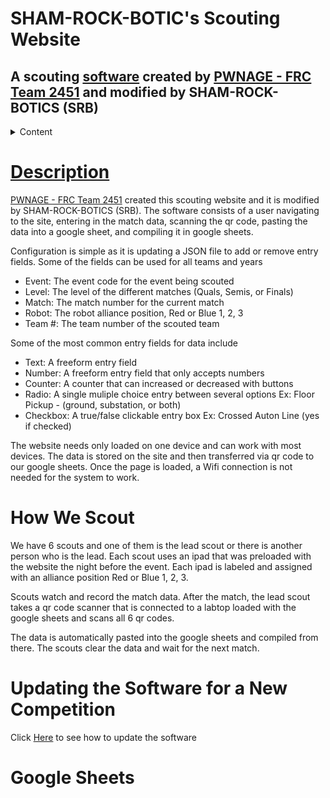 # SHAM-ROCK-BOTIC's Scouting Website
## A scouting [software](https://github.com/PWNAGERobotics/ScoutingPASS/tree/main) created by [PWNAGE - FRC Team 2451](https://pwnagerobotics.org) and modified by SHAM-ROCK-BOTICS (SRB)
<details>
  <summary>Content</summary>
  <ol>
    <li><a href="#description">Description</a></li>
    <li><a href="#scouting">How We Scout</a></li>
    <li><a href="#updating">How To Update</a></li>
    <li><a href="#googlesheets">Using Google Sheets</li>
  </ol>
</details>

<div id="description"></div>

# Description
[PWNAGE - FRC Team 2451](https://pwnagerobotics.org) created this scouting website and it is modified by SHAM-ROCK-BOTICS (SRB). The software consists of a user navigating to the site, entering in the match data, scanning the qr code, pasting the data into a google sheet, and compiling it in google sheets. 

Configuration is simple as it is updating a JSON file to add or remove entry fields. Some of the fields can be used for all teams and years

* Event: The event code for the event being scouted
* Level: The level of the different matches (Quals, Semis, or Finals)
* Match: The match number for the current match
* Robot: The robot alliance position, Red or Blue 1, 2, 3
* Team #: The team number of the scouted team

Some of the most common entry fields for data include
* Text: A freeform entry field
* Number: A freeform entry field that only accepts numbers
* Counter: A counter that can increased or decreased with buttons
* Radio: A single muliple choice entry between several options Ex: Floor Pickup - (ground, substation, or both)
* Checkbox: A true/false clickable entry box Ex: Crossed Auton Line (yes if checked)

The website needs only loaded on one device and can work with most devices. The data is stored on the site and then transferred via qr code to our google sheets. Once the page is loaded, a Wifi connection is not needed for the system to work.

<div id="scouting"></div>

# How We Scout

We have 6 scouts and one of them is the lead scout or there is another person who is the lead. Each scout uses an ipad that was preloaded with the website the night before the event. Each ipad is labeled and assigned with an alliance position Red or Blue 1, 2, 3. 

Scouts watch and record the match data. After the match, the lead scout takes a qr code scanner that is connected to a labtop loaded with the google sheets and scans all 6 qr codes. 

The data is automatically pasted into the google sheets and compiled from there. The scouts clear the data and wait for the next match. 

<div id="updating"></div>

# Updating the Software for a New Competition

Click [Here](docs/Updating.md) to see how to update the software


<div id="googlesheets"></div>

# Google Sheets
